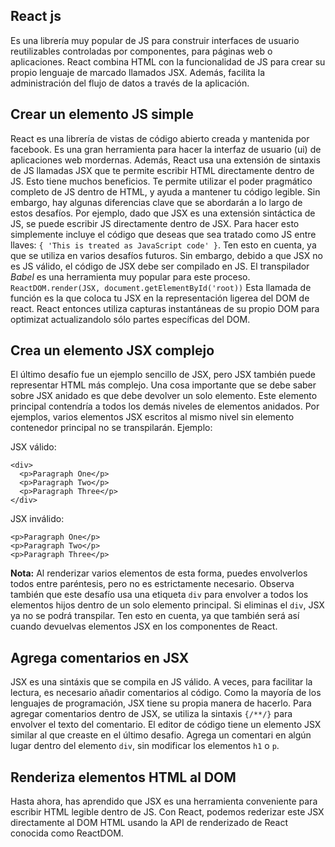 ## React js

Es una librería muy popular de JS para construir interfaces de usuario reutilizables controladas por componentes, para páginas web o aplicaciones.
React combina HTML con la funcionalidad de JS para crear su propio lenguaje de marcado llamados JSX. Además, facilita la administración del flujo de datos a través de la aplicación.

## Crear un elemento JS simple

React es una librería de vistas de código abierto creada y mantenida por facebook. Es una gran herramienta para hacer la interfaz de usuario (ui) de aplicaciones web mordernas.
Además, React usa una extensión de sintaxis de JS llamadas JSX que te permite escribir HTML directamente dentro de JS. Esto tiene muchos beneficios. Te permite utilizar el poder pragmático completo de JS dentro de HTML, y ayuda a mantener tu código legible. Sin embargo, hay algunas diferencias clave que se abordarán a lo largo de estos desafíos.
Por ejemplo, dado que JSX es una extensión sintáctica de JS, se puede escribir JS directamente dentro de JSX. Para hacer esto simplemente incluye el código que deseas que sea tratado como JS entre llaves: `{ 'This is treated as JavaScript code' }`. Ten esto en cuenta, ya que se utiliza en varios desafíos futuros.
Sin embargo, debido a que JSX no es JS válido, el código de JSX debe ser compilado en JS. El transpilador *Babel* es una herramienta muy popular para este proceso.
`ReactDOM.render(JSX, document.getElementById('root))` Esta llamada de función es la que coloca tu JSX en la representación ligerea del DOM de react. React entonces utiliza capturas instantáneas de su propio DOM para optimizat actualizandolo sólo partes específicas del DOM.

## Crea un elemento JSX complejo

El último desafío fue un ejemplo sencillo de  JSX, pero JSX también puede representar HTML más complejo.
Una cosa importante que se debe saber sobre JSX anidado es que debe devolver un solo elemento.
Este elemento principal contendría a todos los demás niveles de elementos anidados.
Por ejemplos, varios elementos JSX escritos al mismo nivel sin elemento contenedor principal no se transpilarán.
Ejemplo:

JSX válido: 

```
<div>
  <p>Paragraph One</p>
  <p>Paragraph Two</p>
  <p>Paragraph Three</p>
</div>
```
JSX inválido:

```
<p>Paragraph One</p>
<p>Paragraph Two</p>
<p>Paragraph Three</p>
```
**Nota:** Al renderizar varios elementos de esta forma, puedes envolverlos todos entre paréntesis, pero no es estrictamente necesario. Observa también que este desafío usa una etiqueta `div` para envolver a todos los elementos hijos dentro de un solo elemento principal. Si eliminas el `div`, JSX ya no se podrá transpilar. Ten esto en cuenta, ya que también será así cuando devuelvas elementos JSX en los componentes de React.

## Agrega comentarios en JSX

JSX es una sintáxis que se compila en JS válido. A veces, para facilitar la lectura, es necesario añadir comentarios al código. Como la mayoría de los lenguajes de programación, JSX tiene su propia manera de hacerlo.
Para agregar comentarios dentro de JSX, se utiliza la sintaxis `{/**/}` para envolver el texto del comentario.
El editor de código tiene un elemento JSX similar al que creaste en el último desafio. Agrega un comentari en algún lugar dentro del elemento `div`, sin modificar los elementos `h1` o `p`.

## Renderiza elementos HTML al DOM

Hasta ahora, has aprendido que JSX es una herramienta conveniente para escribir HTML legible dentro de  JS. Con React, podemos rederizar este JSX directamente al DOM HTML usando la API de renderizado de React conocida como ReactDOM.